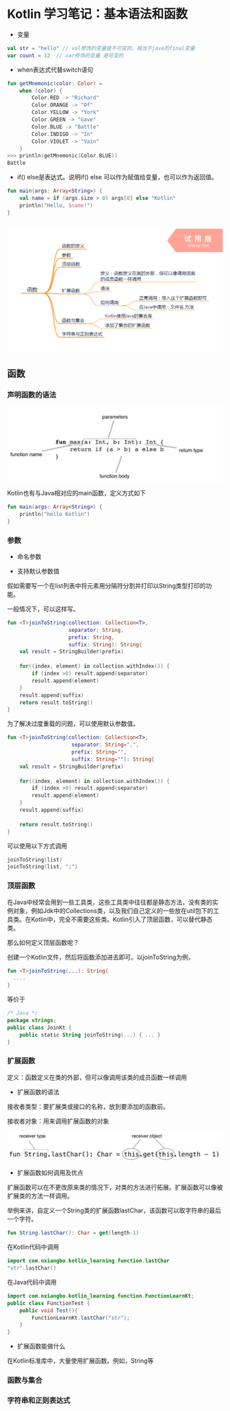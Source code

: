 # Kotlin 学习笔记：基本语法和函数

- 变量

```kotlin
val str = "hello" // val修饰的变量是不可变的，相当于java的final变量
var count = 12  // var修饰的变量 是可变的
```



- when表达式代替switch语句

```kotlin
fun getMnemonic(color: Color) =
    when (color) {
        Color.RED -> "Richard"
        Color.ORANGE -> "Of"
        Color.YELLOW -> "York"
        Color.GREEN -> "Gave"
        Color.BLUE -> "Battle"
        Color.INDIGO -> "In"
        Color.VIOLET -> "Vain"
	}
>>> println(getMnemonic(Color.BLUE))
Battle
```

- if() else是表达式。说明if() else 可以作为赋值给变量，也可以作为返回值。

```kotlin
fun main(args: Array<String>) {
	val name = if (args.size > 0) args[0] else "Kotlin"
	println("Hello, $name!")
}
```



## ![Kotlin-函数](images\Kotlin-函数.png)



## 函数

### 声明函数的语法

![](images\Kotlin-functiondefine.png)



Kotlin也有与Java相对应的main函数，定义方式如下

```kotlin
fun main(args: Array<String>) {
    println("hello Kotlin")
}
```





### 参数

- 命名参数



- 支持默认参数值



假如需要写一个在list列表中将元素用分隔符分割并打印以String类型打印的功能。

一般情况下，可以这样写。

```kotlin
fun <T>joinToString(collection: Collection<T>, 
                    separator: String, 
                    prefix: String, 
                    suffix: String): String{
    val result = StringBuilder(prefix)

    for((index, element) in collection.withIndex()) {
        if (index >0) result.append(separator)
        result.append(element)
    }
    result.append(suffix)
    return result.toString()
}
```



为了解决过度重载的问题，可以使用默认参数值。

```kotlin
fun <T>joinToString(collection: Collection<T>, 
                     separator: String=",", 
                     prefix: String="", 
                     suffix: String=""): String{
    val result = StringBuilder(prefix)

    for((index, element) in collection.withIndex()) {
        if (index >0) result.append(separator)
        result.append(element)
    }
    result.append(suffix)

    return result.toString()
}
```

可以使用以下方式调用

```kotlin
joinToString(list)
joinToString(list, ";")
```



### 顶层函数

在Java中经常会用到一些工具类，这些工具类中往往都是静态方法，没有类的实例对象，例如Jdk中的Collections类，以及我们自己定义的一些放在util包下的工具类。在Kotlin中，完全不需要这些类。Kotlin引入了顶层函数，可以替代静态类。

那么如何定义顶层函数呢？

创建一个Kotlin文件，然后将函数添加进去即可。以joinToString为例，

```kotlin
fun <T>joinToString(...): String{
  ....
}
```

等价于

```kotlin
/* Java */
package strings;
public class JoinKt {
	public static String joinToString(...) { ... }
}
```





### 扩展函数

定义：函数定义在类的外部，但可以像调用该类的成员函数一样调用

- 扩展函数的语法

接收者类型：要扩展类或接口的名称，放到要添加的函数前。

接收者对象：用来调用扩展函数的对象

![](images\Kotlin-extensionfunction.png)

- 扩展函数如何调用及优点

扩展函数可以在不更改原来类的情况下，对类的方法进行拓展。扩展函数可以像被扩展类的方法一样调用。

举例来讲，自定义一个String类的扩展函数lastChar，该函数可以取字符串的最后一个字符。

```kotlin
fun String.lastChar(): Char = get(length-1)
```



在Kotlin代码中调用

```kotlin
import com.nxiangbo.kotlin_learning.function.lastChar
"str".lastChar()
```

在Java代码中调用

```java
import com.nxiangbo.kotlin_learning.function.FunctionLearnKt;
public class FunctionTest {
	public void Test(){
		FunctionLearnKt.lastChar("str");
	}
}
```



- 扩展函数能做什么

在Kotlin标准库中，大量使用扩展函数。例如，String等





### 函数与集合



### 字符串和正则表达式





